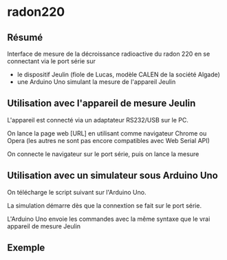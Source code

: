 # radon220
## Résumé
Interface de mesure de la décroissance radioactive du radon 220 en se connectant via le port série sur 
- le dispositif Jeulin (fiole de Lucas, modèle CALEN de la société Algade)
- une Arduino Uno simulant la mesure de l'appareil Jeulin

## Utilisation avec l'appareil de mesure Jeulin
  L'appareil est connecté via un adaptateur RS232/USB sur le PC.

  On lance la page web [URL] en utilisant comme navigateur Chrome ou Opera (les autres ne sont pas encore compatibles avec Web Serial API)

  On connecte le navigateur sur le port série, puis on lance la mesure
  
## Utilisation avec un simulateur sous Arduino Uno
On télécharge le script suivant sur l'Arduino Uno.

La simulation démarre dès que la connextion se fait sur le port série.

L'Arduino Uno envoie les commandes avec la même syntaxe que le vrai appareil de mesure Jeulin


## Exemple
  
  
